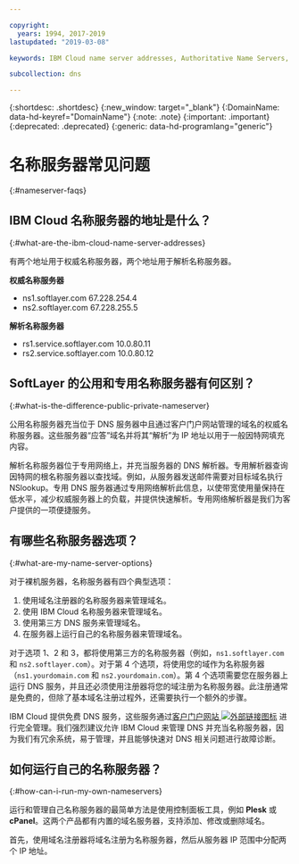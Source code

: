 ```yaml
---

copyright:
  years: 1994, 2017-2019
lastupdated: "2019-03-08"

keywords: IBM Cloud name server addresses, Authoritative Name Servers, domain names

subcollection: dns

---
```


{:shortdesc: .shortdesc}
{:new_window: target="_blank"}
{:DomainName: data-hd-keyref="DomainName"}
{:note: .note}
{:important: .important}
{:deprecated: .deprecated}
{:generic: data-hd-programlang="generic"}


# 名称服务器常见问题
{:#nameserver-faqs}

## IBM Cloud 名称服务器的地址是什么？
{:#what-are-the-ibm-cloud-name-server-addresses}

有两个地址用于权威名称服务器，两个地址用于解析名称服务器。

**权威名称服务器**

* ns1.softlayer.com 67.228.254.4
* ns2.softlayer.com 67.228.255.5

**解析名称服务器**

* rs1.service.softlayer.com 10.0.80.11
* rs2.service.softlayer.com 10.0.80.12


## SoftLayer 的公用和专用名称服务器有何区别？
{:#what-is-the-difference-public-private-nameserver}

公用名称服务器充当位于 DNS 服务器中且通过客户门户网站管理的域名的权威名称服务器。这些服务器“应答”域名并将其“解析”为 IP 地址以用于一般因特网填充内容。

解析名称服务器位于专用网络上，并充当服务器的 DNS 解析器。专用解析器查询因特网的根名称服务器以查找域。例如，从服务器发送邮件需要对目标域名执行 NSlookup。专用 DNS 服务器通过专用网络解析此信息，以使带宽使用量保持在低水平，减少权威服务器上的负载，并提供快速解析。专用网络解析器是我们为客户提供的一项便捷服务。

## 有哪些名称服务器选项？
{:#what-are-my-name-server-options}

对于裸机服务器，名称服务器有四个典型选项：

1. 使用域名注册器的名称服务器来管理域名。
2. 使用 IBM Cloud 名称服务器来管理域名。
3. 使用第三方 DNS 服务来管理域名。
4. 在服务器上运行自己的名称服务器来管理域名。

对于选项 1、2 和 3，都将使用第三方的名称服务器（例如，`ns1.softlayer.com` 和 `ns2.softlayer.com`）。对于第 4 个选项，将使用您的域作为名称服务器（`ns1.yourdomain.com` 和 `ns2.yourdomain.com`）。第 4 个选项需要您在服务器上运行 DNS 服务，并且还必须使用注册器将您的域注册为名称服务器。此注册通常是免费的，但除了基本域名注册过程外，还需要执行一个额外的步骤。

IBM Cloud 提供免费 DNS 服务，这些服务通过[客户门户网站 ![外部链接图标](../../icons/launch-glyph.svg "外部链接图标")](https://{DomainName}/) 进行完全管理。我们强烈建议允许 IBM Cloud 来管理 DNS 并充当名称服务器，因为我们有冗余系统，易于管理，并且能够快速对 DNS 相关问题进行故障诊断。


## 如何运行自己的名称服务器？
{:#how-can-i-run-my-own-nameservers}

运行和管理自己名称服务器的最简单方法是使用控制面板工具，例如 **Plesk** 或 **cPanel**。这两个产品都有内置的域名服务器，支持添加、修改或删除域名。

首先，使用域名注册器将域名注册为名称服务器，然后从服务器 IP 范围中分配两个 IP 地址。
